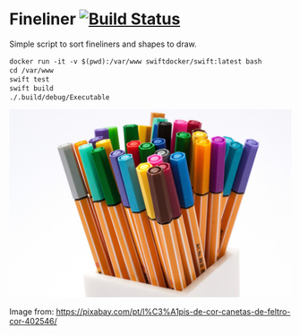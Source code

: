Fineliner [![Build Status](https://travis-ci.org/cassiosantos/fineliner.svg?branch=master)](https://travis-ci.org/cassiosantos/fineliner)
===

Simple script to sort fineliners and shapes to draw.

```
docker run -it -v $(pwd):/var/www swiftdocker/swift:latest bash
cd /var/www
swift test
swift build
./.build/debug/Executable
``` 


![Fineliners by Stux](docs/images/stux-fineliners.jpg)

Image from: https://pixabay.com/pt/l%C3%A1pis-de-cor-canetas-de-feltro-cor-402546/
